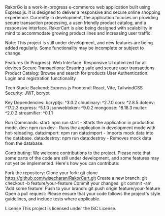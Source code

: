 RakorGo is a work-in-progress e-commerce web application built using Express.js. It is designed to deliver a responsive and secure online shopping experience. Currently in development, the application focuses on providing secure transaction processing, a user-friendly product catalog, and a responsive interface. RakorCart is also being designed with scalability in mind to accommodate growing product lines and increasing user traffic.

Note: This project is still under development, and new features are being added regularly. Some functionality may be incomplete or subject to change.

Features (In Progress):
Web Interface: Responsive UI optimized for all devices
Secure Transactions: Ensuring safe and secure user transactions
Product Catalog: Browse and search for products
User Authentication: Login and registration functionality

Tech Stack:
Backend: Express.js
Frontend: React, Vite, TailwindCSS
Security: JWT, bcrypt

Key Dependencies:
bcryptjs: ^3.0.2
cloudinary: ^2.7.0
cors: ^2.8.5
dotenv: ^17.2.3
express: ^5.1.0
jsonwebtoken: ^9.0.2
mongoose: ^8.18.3
multer: ^2.0.2
streamifier: ^0.1.1

Run Commands:
start: npm run start - Starts the application in production mode.
dev: npm run dev - Runs the application in development mode with hot-reloading.
data:import: npm run data:import - Imports mock data into the database.
data:destroy: npm run data:destroy - Removes mock data from the database.

Contributing:
We welcome contributions to the project. Please note that some parts of the code are still under development, and some features may not yet be implemented. Here's how you can contribute:

Fork the repository:
Clone your fork: git clone https://github.com/wisecharan/RakorCart.git
Create a new branch: git checkout -b feature/your-feature
Commit your changes: git commit -am 'Add some feature'
Push to your branch: git push origin feature/your-feature
Open a pull request: Please ensure that your code follows the project's style guidelines, and include tests where applicable.

License
This project is licensed under the ISC License.
